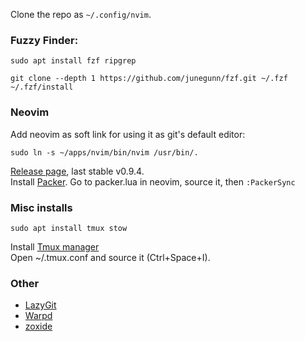 Clone the repo as ```~/.config/nvim```.

### Fuzzy Finder:
```
sudo apt install fzf ripgrep
```
```
git clone --depth 1 https://github.com/junegunn/fzf.git ~/.fzf
~/.fzf/install
```

### Neovim
Add neovim as soft link for using it as git's default editor:
```
sudo ln -s ~/apps/nvim/bin/nvim /usr/bin/.
```
[Release page](https://github.com/neovim/neovim/releases), last stable v0.9.4. <br>
Install [Packer](https://github.com/wbthomason/packer.nvim).
Go to packer.lua in neovim, source it, then ``:PackerSync``

### Misc installs
```
sudo apt install tmux stow
```
Install [Tmux manager](https://github.com/tmux-plugins/tpm) <br>
Open ~/.tmux.conf and source it (Ctrl+Space+I).

### Other
* [LazyGit](https://github.com/jesseduffield/lazygit)
* [Warpd](https://github.com/rvaiya/warpd)
* [zoxide](https://github.com/ajeetdsouza/zoxide)
